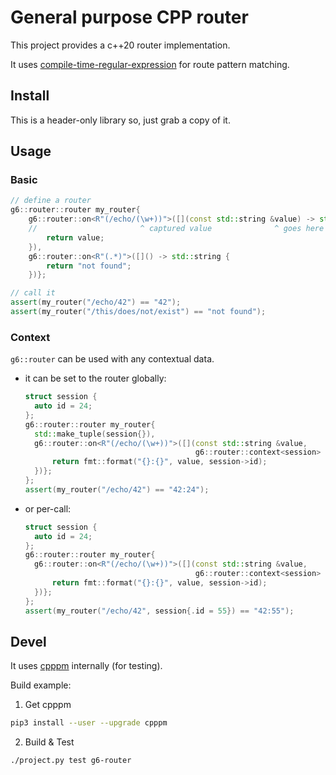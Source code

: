 # General purpose CPP router

This project provides a c++20 router implementation.

It uses [compile-time-regular-expression](https://github.com/hanickadot/compile-time-regular-expressions) for route pattern matching.

## Install

This is a header-only library so, just grab a copy of it.

## Usage

### Basic

```c++
// define a router
g6::router::router my_router{
    g6::router::on<R"(/echo/(\w+))">([](const std::string &value) -> std::string {
    //                       ^ captured value              ^ goes here
        return value;
    }),
    g6::router::on<R"(.*)">([]() -> std::string {
        return "not found";
    })};

// call it
assert(my_router("/echo/42") == "42");
assert(my_router("/this/does/not/exist") == "not found");
```

### Context

`g6::router` can be used with any contextual data.
- it can be set to the router globally:
  ```c++
  struct session {
    auto id = 24;
  };
  g6::router::router my_router{
    std::make_tuple(session{}),
    g6::router::on<R"(/echo/(\w+))">([](const std::string &value,
                                        g6::router::context<session> session) -> std::string {
        return fmt::format("{}:{}", value, session->id);
    })};
  };
  assert(my_router("/echo/42") == "42:24");
  ```

- or per-call:
  ```c++
  struct session {
    auto id = 24;
  };
  g6::router::router my_router{
    g6::router::on<R"(/echo/(\w+))">([](const std::string &value,
                                        g6::router::context<session> session) -> std::string {
        return fmt::format("{}:{}", value, session->id);
    })};
  };
  assert(my_router("/echo/42", session{.id = 55}) == "42:55");
  ```

## Devel

It uses [cpppm](https://github.com/Garcia6l20/cpppm) internally (for testing).

Build example:

1. Get cpppm
```bash
pip3 install --user --upgrade cpppm
```

2. Build & Test
```bash
./project.py test g6-router
```

